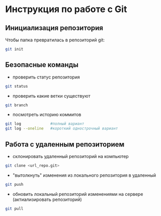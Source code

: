 # Инструкция по работе с Git

## Инициализация репозитория
Чтобы папка превратилась в репозиторий git:
```sh
git init
```

## Безопасные команды

* проверить статус репозитория
```sh
git status
```
* проверить какие ветки существуют
```sh
git branch
```
* посмотреть историю коммитов
```sh
git log             #полный вариант
git log --oneline   #короткий однострочный вариант
```

## Работа с удаленным репозиторием

* склонировать удаленный репозиторий на компьютер
```sh
git clone <url_repo.git>
```

* "вытолкнуть" изменения из локального репозитория в удаленный
```sh
git push
```

* обновить локальный репозиторий изменениями на сервере (актиализировать репозиторий)
```sh
git pull
```